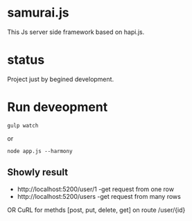 # samurai.js
This Js server side framework based on hapi.js.

# status
Project just by begined development.

# Run deveopment

    gulp watch

or

    node app.js --harmony

## Showly result

* http://localhost:5200/user/1 -get request from one row
* http://localhost:5200/users -get request from many rows

OR
CuRL for methds [post, put, delete, get] on route /user/{id}


